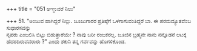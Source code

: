 +++
title = "051 ಅಞ್ಜುವರೆ ನಿಲು"

+++
51. "ಅಂಜುವ ಹಾಗಿದ್ದರೆ ನಿಲ್ಲು. ಜೂಜುಗಾರರ ಪ್ರತಿಷ್ಠೆಗೆ ಒಳಗಾಗುವಂತಿದ್ದರೆ ಬಾ. ಈ ಪರಮದ್ಯೂತವೆಂಬ ಸುಧಾರಸವನ್ನು   
ನೃಪರು ಎಂಜಲಿಸಿ ಬಿಟ್ಟು ಬಿಡುತ್ತಾರೆಯೇ ? ನಾವು ಬರೀ ರಂಜಕರಲ್ಲ. ಜೂಜಿನ ಬ್ರಹ್ಮನೇ ನಾನು ನನ್ನೊಡನೆ ಆಟಕ್ಕೆ ಹೆದರದಿರುವವರಾರು ?" ಎಂದು ಶಕುನಿ ತನ್ನ ಗರ್ವವನ್ನು ಹೊಗಳಿಕೊಂಡ.